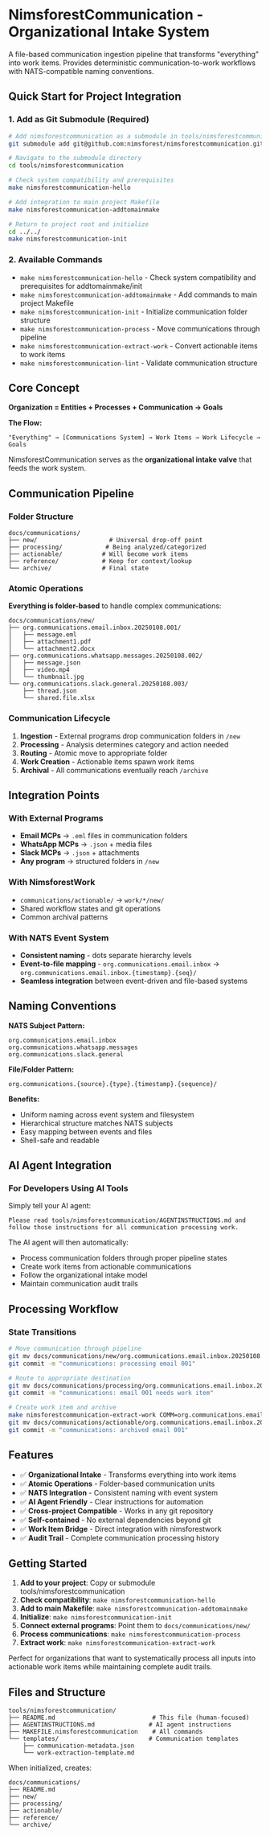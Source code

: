 # NimsforestCommunication - Organizational Intake System

A file-based communication ingestion pipeline that transforms "everything" into work items. Provides deterministic communication-to-work workflows with NATS-compatible naming conventions.

## Quick Start for Project Integration

### 1. Add as Git Submodule (Required)

```bash
# Add nimsforestcommunication as a submodule in tools/nimsforestcommunication
git submodule add git@github.com:nimsforest/nimsforestcommunication.git tools/nimsforestcommunication

# Navigate to the submodule directory
cd tools/nimsforestcommunication

# Check system compatibility and prerequisites
make nimsforestcommunication-hello

# Add integration to main project Makefile
make nimsforestcommunication-addtomainmake

# Return to project root and initialize
cd ../../
make nimsforestcommunication-init
```

### 2. Available Commands

- `make nimsforestcommunication-hello` - Check system compatibility and prerequisites for addtomainmake/init
- `make nimsforestcommunication-addtomainmake` - Add commands to main project Makefile
- `make nimsforestcommunication-init` - Initialize communication folder structure
- `make nimsforestcommunication-process` - Move communications through pipeline
- `make nimsforestcommunication-extract-work` - Convert actionable items to work items
- `make nimsforestcommunication-lint` - Validate communication structure

## Core Concept

**Organization = Entities + Processes + Communication → Goals**

**The Flow:**
```
"Everything" → [Communications System] → Work Items → Work Lifecycle → Goals
```

NimsforestCommunication serves as the **organizational intake valve** that feeds the work system.

## Communication Pipeline

### Folder Structure

```
docs/communications/
├── new/                    # Universal drop-off point
├── processing/            # Being analyzed/categorized
├── actionable/           # Will become work items
├── reference/            # Keep for context/lookup
└── archive/              # Final state
```

### Atomic Operations

**Everything is folder-based** to handle complex communications:

```
docs/communications/new/
├── org.communications.email.inbox.20250108.001/
│   ├── message.eml
│   ├── attachment1.pdf
│   └── attachment2.docx
├── org.communications.whatsapp.messages.20250108.002/
│   ├── message.json
│   ├── video.mp4
│   └── thumbnail.jpg
└── org.communications.slack.general.20250108.003/
    ├── thread.json
    └── shared.file.xlsx
```

### Communication Lifecycle

1. **Ingestion** - External programs drop communication folders in `/new`
2. **Processing** - Analysis determines category and action needed
3. **Routing** - Atomic move to appropriate folder
4. **Work Creation** - Actionable items spawn work items
5. **Archival** - All communications eventually reach `/archive`

## Integration Points

### With External Programs
- **Email MCPs** → `.eml` files in communication folders
- **WhatsApp MCPs** → `.json` + media files
- **Slack MCPs** → `.json` + attachments
- **Any program** → structured folders in `/new`

### With NimsforestWork
- `communications/actionable/` → `work/*/new/`
- Shared workflow states and git operations
- Common archival patterns

### With NATS Event System
- **Consistent naming** - dots separate hierarchy levels
- **Event-to-file mapping** - `org.communications.email.inbox` → `org.communications.email.inbox.{timestamp}.{seq}/`
- **Seamless integration** between event-driven and file-based systems

## Naming Conventions

**NATS Subject Pattern:**
```
org.communications.email.inbox
org.communications.whatsapp.messages
org.communications.slack.general
```

**File/Folder Pattern:**
```
org.communications.{source}.{type}.{timestamp}.{sequence}/
```

**Benefits:**
- Uniform naming across event system and filesystem
- Hierarchical structure matches NATS subjects
- Easy mapping between events and files
- Shell-safe and readable

## AI Agent Integration

### For Developers Using AI Tools

Simply tell your AI agent:

```
Please read tools/nimsforestcommunication/AGENTINSTRUCTIONS.md and follow those instructions for all communication processing work.
```

The AI agent will then automatically:
- Process communication folders through proper pipeline states
- Create work items from actionable communications
- Follow the organizational intake model
- Maintain communication audit trails

## Processing Workflow

### State Transitions

```bash
# Move communication through pipeline
git mv docs/communications/new/org.communications.email.inbox.20250108.001/ docs/communications/processing/
git commit -m "communications: processing email 001"

# Route to appropriate destination
git mv docs/communications/processing/org.communications.email.inbox.20250108.001/ docs/communications/actionable/
git commit -m "communications: email 001 needs work item"

# Create work item and archive
make nimsforestcommunication-extract-work COMM=org.communications.email.inbox.20250108.001
git mv docs/communications/actionable/org.communications.email.inbox.20250108.001/ docs/communications/archive/
git commit -m "communications: archived email 001"
```

## Features

- ✅ **Organizational Intake** - Transforms everything into work items
- ✅ **Atomic Operations** - Folder-based communication units
- ✅ **NATS Integration** - Consistent naming with event system
- ✅ **AI Agent Friendly** - Clear instructions for automation
- ✅ **Cross-project Compatible** - Works in any git repository
- ✅ **Self-contained** - No external dependencies beyond git
- ✅ **Work Item Bridge** - Direct integration with nimsforestwork
- ✅ **Audit Trail** - Complete communication processing history

## Getting Started

1. **Add to your project**: Copy or submodule tools/nimsforestcommunication
2. **Check compatibility**: `make nimsforestcommunication-hello`
3. **Add to main Makefile**: `make nimsforestcommunication-addtomainmake`
4. **Initialize**: `make nimsforestcommunication-init`
5. **Connect external programs**: Point them to `docs/communications/new/`
6. **Process communications**: `make nimsforestcommunication-process`
7. **Extract work**: `make nimsforestcommunication-extract-work`

Perfect for organizations that want to systematically process all inputs into actionable work items while maintaining complete audit trails.

## Files and Structure

```
tools/nimsforestcommunication/
├── README.md                           # This file (human-focused)
├── AGENTINSTRUCTIONS.md               # AI agent instructions
├── MAKEFILE.nimsforestcommunication    # All commands
└── templates/                         # Communication templates
    ├── communication-metadata.json
    └── work-extraction-template.md
```

When initialized, creates:
```
docs/communications/
├── README.md
├── new/
├── processing/
├── actionable/
├── reference/
└── archive/
```